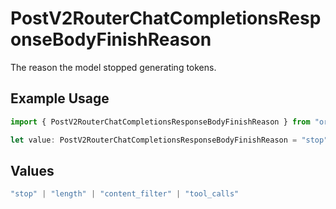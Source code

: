 # PostV2RouterChatCompletionsResponseBodyFinishReason

The reason the model stopped generating tokens.

## Example Usage

```typescript
import { PostV2RouterChatCompletionsResponseBodyFinishReason } from "orq-poc-typescript/models/operations";

let value: PostV2RouterChatCompletionsResponseBodyFinishReason = "stop";
```

## Values

```typescript
"stop" | "length" | "content_filter" | "tool_calls"
```